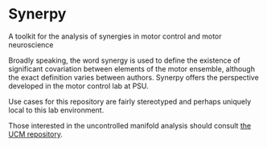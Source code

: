 # Synerpy
A toolkit for the analysis of synergies in motor control and motor neuroscience

Broadly speaking, the word synergy is used to define the existence of significant covariation between elements of the motor ensemble, although the exact definition varies between authors. Synerpy offers the perspective developed in the motor control lab at PSU.

Use cases for this repository are fairly stereotyped and perhaps uniquely local to this lab environment.

Those interested in the uncontrolled manifold analysis should consult [the UCM repository](https://github.com/JoeRicotta/ucm).
